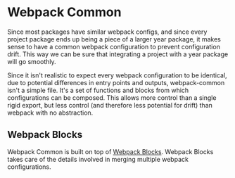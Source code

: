 # Webpack Common

Since most packages have similar webpack configs, and since every project package ends up being a piece of a larger year package, it
makes sense to have a common webpack configuration to prevent configuration drift. This way we can be sure that integrating a project
with a year package will go smoothly.

Since it isn't realistic to expect every webpack configuration to be identical, due to potential differences in entry points and outputs,
webpack-common isn't a simple file. It's a set of functions and blocks from which configurations can be composed. This allows more control
than a single rigid export, but less control (and therefore less potential for drift) than webpack with no abstraction.

## Webpack Blocks

Webpack Common is built on top of [Webpack Blocks](https://github.com/andywer/webpack-blocks). Webpack Blocks takes care of the details involved
in merging multiple webpack configurations.